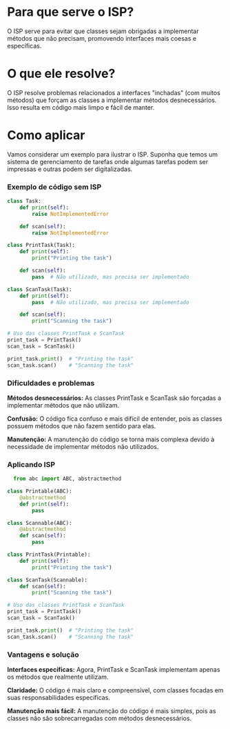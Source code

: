 # Para que serve o ISP?
O ISP serve para evitar que classes sejam obrigadas a implementar métodos que não precisam, promovendo interfaces mais coesas e específicas.

# O que ele resolve?
O ISP resolve problemas relacionados a interfaces "inchadas" (com muitos métodos) que forçam as classes a implementar métodos desnecessários. Isso resulta em código mais limpo e fácil de manter.

# Como aplicar
Vamos considerar um exemplo para ilustrar o ISP. Suponha que temos um sistema de gerenciamento de tarefas onde algumas tarefas podem ser impressas e outras podem ser digitalizadas.

### Exemplo de código sem ISP

```python
class Task:
    def print(self):
        raise NotImplementedError

    def scan(self):
        raise NotImplementedError

class PrintTask(Task):
    def print(self):
        print("Printing the task")

    def scan(self):
        pass  # Não utilizado, mas precisa ser implementado

class ScanTask(Task):
    def print(self):
        pass  # Não utilizado, mas precisa ser implementado

    def scan(self):
        print("Scanning the task")

# Uso das classes PrintTask e ScanTask
print_task = PrintTask()
scan_task = ScanTask()

print_task.print()  # "Printing the task"
scan_task.scan()    # "Scanning the task"

```

### Dificuldades e problemas


**Métodos desnecessários:** As classes PrintTask e ScanTask são forçadas a implementar métodos que não utilizam.

**Confusão:** O código fica confuso e mais difícil de entender, pois as classes possuem métodos que não fazem sentido para elas.

**Manutenção:** A manutenção do código se torna mais complexa devido à necessidade de implementar métodos não utilizados.


### Aplicando ISP

```python
  from abc import ABC, abstractmethod

class Printable(ABC):
    @abstractmethod
    def print(self):
        pass

class Scannable(ABC):
    @abstractmethod
    def scan(self):
        pass

class PrintTask(Printable):
    def print(self):
        print("Printing the task")

class ScanTask(Scannable):
    def scan(self):
        print("Scanning the task")

# Uso das classes PrintTask e ScanTask
print_task = PrintTask()
scan_task = ScanTask()

print_task.print()  # "Printing the task"
scan_task.scan()    # "Scanning the task"

```

### Vantagens e solução

**Interfaces específicas:** Agora, PrintTask e ScanTask implementam apenas os métodos que realmente utilizam.

**Claridade:** O código é mais claro e compreensível, com classes focadas em suas responsabilidades específicas.

**Manutenção mais fácil:** A manutenção do código é mais simples, pois as classes não são sobrecarregadas com métodos desnecessários.